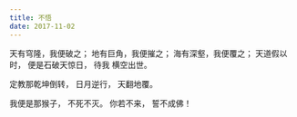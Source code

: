 ```yaml
---
title: 不悟
date: 2017-11-02
---
```


天有穹隆，我便破之；
地有巨角，我便摧之；
海有深壑，我便覆之；<!--more-->
天道假以时，
便是石破天惊日，
待我
横空出世。

定教那乾坤倒转，
日月逆行，
天翻地覆。

我便是那猴子，
不死不灭。
你若不来，
誓不成佛！